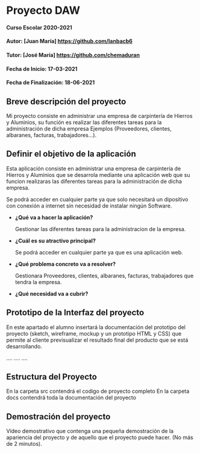 # Proyecto DAW

#### Curso Escolar 2020-2021
#### Autor: [Juan María] https://github.com/lanbacb6
#### Tutor: [José María] https://github.com/chemaduran
#### Fecha de Inicio: 17-03-2021
#### Fecha de Finalización: 18-06-2021

## Breve descripción del proyecto

Mi proyecto consiste en administrar una empresa de carpintería de Hierros y Aluminios, su función es realizar las diferentes tareas para la administración de dicha empresa Ejemplos (Proveedores, clientes, albaranes, facturas, trabajadores...).

## Definir el objetivo de la aplicación
Esta aplicación consiste en administrar una empresa de carpintería de Hierros y Aluminios que se desarrola mediante una aplicación web que su funcion realizaras las diferentes tareas para la administración de dicha empresa.

Se podrá acceder en cualquier parte ya que solo necesitará un dipositivo con conexión a internet sin necesidad de instalar ningún Software.
 
- **¿Qué va a hacer la aplicación?**

    Gestionar las diferentes tareas para la administracion de la empresa.
	
- **¿Cuál es su atractivo principal?** 

    Se podrá acceder en cualquier parte ya que es una aplicación web.

- **¿Qué problema concreto va a resolver?** 

    Gestionara Proveedores, clientes, albaranes, facturas, trabajadores que tendra la empresa.

- **¿Qué necesidad va a cubrir?**

## Prototipo de la Interfaz del proyecto

En este apartado el alumno insertará la documentación del prototipo del proyecto (sketch, wireframe, mockup y un prototipo HTML y CSS)  que permite al cliente previsualizar el resultado final del producto que se está desarrollando.

....
....
....

## Estructura del Proyecto

En la carpeta src contendrá el codigo de proyecto completo
En la carpeta docs contendrá toda la documentación del proyecto

## Demostración del proyecto

Vídeo demostrativo que contenga una pequeña demostración de la apariencia del proyecto y de aquello que el proyecto puede hacer. (No más de 2 minutos).
